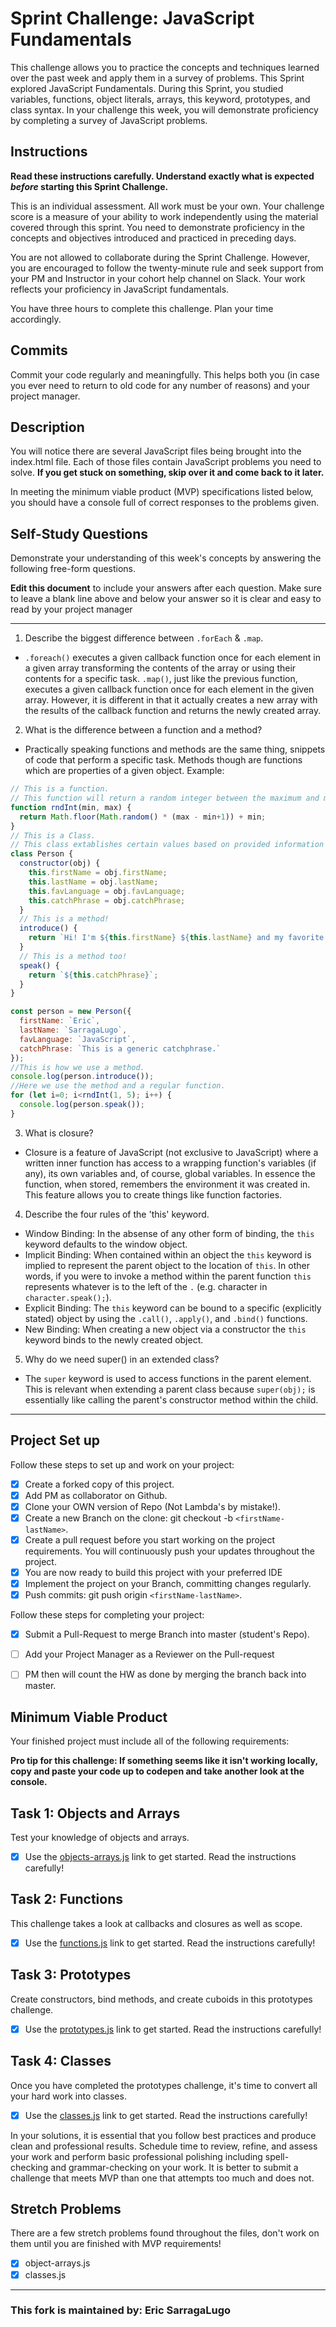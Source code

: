 # Sprint Challenge: JavaScript Fundamentals

This challenge allows you to practice the concepts and techniques learned over the past week and apply them in a survey of problems. This Sprint explored JavaScript Fundamentals. During this Sprint, you studied variables, functions, object literals, arrays, this keyword, prototypes, and class syntax. In your challenge this week, you will demonstrate proficiency by completing a survey of JavaScript problems.

## Instructions

**Read these instructions carefully. Understand exactly what is expected _before_ starting this Sprint Challenge.**

This is an individual assessment. All work must be your own. Your challenge score is a measure of your ability to work independently using the material covered through this sprint. You need to demonstrate proficiency in the concepts and objectives introduced and practiced in preceding days.

You are not allowed to collaborate during the Sprint Challenge. However, you are encouraged to follow the twenty-minute rule and seek support from your PM and Instructor in your cohort help channel on Slack. Your work reflects your proficiency in JavaScript fundamentals.

You have three hours to complete this challenge. Plan your time accordingly.

## Commits

Commit your code regularly and meaningfully. This helps both you (in case you ever need to return to old code for any number of reasons) and your project manager.

## Description

You will notice there are several JavaScript files being brought into the index.html file.  Each of those files contain JavaScript problems you need to solve.  **If you get stuck on something, skip over it and come back to it later.**

In meeting the minimum viable product (MVP) specifications listed below, you should have a console full of correct responses to the problems given.

## Self-Study Questions

Demonstrate your understanding of this week's concepts by answering the following free-form questions.

**Edit this document** to include your answers after each question. Make sure to leave a blank line above and below your answer so it is clear and easy to read by your project manager

---

1. Describe the biggest difference between `.forEach` & `.map`.

- `.foreach()` executes a given callback function once for each element in a given array transforming the contents of the array or using their contents for a specific task. `.map()`, just like the previous function, executes a given callback function once for each element in the given array. However, it is different in that it actually creates a new array with the results of the callback function and returns the newly created array.

2. What is the difference between a function and a method?

- Practically speaking functions and methods are the same thing, snippets of code that perform a specific task. Methods though are functions which are properties of a given object. Example:
```javascript
// This is a function.
// This function will return a random integer between the maximum and minimum values provided (inclusive).
function rndInt(min, max) {
  return Math.floor(Math.random() * (max - min+1)) + min;
}
// This is a Class.
// This class extablishes certain values based on provided information and provides methods to return some string representations of the information.
class Person {
  constructor(obj) {
    this.firstName = obj.firstName;
    this.lastName = obj.lastName;
    this.favLanguage = obj.favLanguage;
    this.catchPhrase = obj.catchPhrase;
  }
  // This is a method!
  introduce() {
    return `Hi! I'm ${this.firstName} ${this.lastName} and my favorite programming language is ${this.favLanguage}.`;
  }
  // This is a method too!
  speak() {
    return `${this.catchPhrase}`;
  }
}

const person = new Person({
  firstName: `Eric`,
  lastName: `SarragaLugo`,
  favLanguage: `JavaScript`,
  catchPhrase: `This is a generic catchphrase.`
});
//This is how we use a method.
console.log(person.introduce());
//Here we use the method and a regular function.
for (let i=0; i<rndInt(1, 5); i++) {
  console.log(person.speak());
}
```

3. What is closure?

- Closure is a feature of JavaScript (not exclusive to JavaScript) where a written inner function has access to a wrapping function's variables (if any), its own variables and, of course, global variables. In essence the function, when stored, remembers the environment it was created in. This feature allows you to create things like function factories.

4. Describe the four rules of the 'this' keyword.

- Window Binding: In the absense of any other form of binding, the `this` keyword defaults to the window object.
- Implicit Binding: When contained within an object the `this` keyword is implied to represent the parent object to the location of `this`. In other words, if you were to invoke a method within the parent function `this` represents whatever is to the left of the `.` (e.g. character in `character.speak();`).
- Explicit Binding: The `this` keyword can be bound to a specific (explicitly stated) object by using the `.call()`, `.apply()`, and `.bind()` functions.
- New Binding: When creating a new object via a constructor the `this` keyword binds to the newly created object.

5. Why do we need super() in an extended class?

- The `super` keyword is used to access functions in the parent element. This is relevant when extending a parent class because `super(obj);` is essentially like calling the parent's constructor method within the child.

---

## Project Set up

Follow these steps to set up and work on your project:

- [x] Create a forked copy of this project.
- [x] Add PM as collaborator on Github.
- [x] Clone your OWN version of Repo (Not Lambda's by mistake!).
- [x] Create a new Branch on the clone: git checkout -b `<firstName-lastName>`.
- [x] Create a pull request before you start working on the project requirements.  You will continuously push your updates throughout the project.
- [x] You are now ready to build this project with your preferred IDE
- [x] Implement the project on your Branch, committing changes regularly.
- [x] Push commits: git push origin `<firstName-lastName>`.

Follow these steps for completing your project:

- [x] Submit a Pull-Request to merge <firstName-lastName> Branch into master (student's  Repo).
- [ ] Add your Project Manager as a Reviewer on the Pull-request
- [ ] PM then will count the HW as done by  merging the branch back into master.


## Minimum Viable Product

Your finished project must include all of the following requirements:

**Pro tip for this challenge: If something seems like it isn't working locally, copy and paste your code up to codepen and take another look at the console.**

## Task 1: Objects and Arrays
Test your knowledge of objects and arrays. 
* [x] Use the [objects-arrays.js](challenges/objects-arrays.js) link to get started.  Read the instructions carefully!

## Task 2: Functions
This challenge takes a look at callbacks and closures as well as scope. 
* [x] Use the [functions.js](challenges/functions.js) link to get started. Read the instructions carefully!

## Task 3: Prototypes
Create constructors, bind methods, and create cuboids in this prototypes challenge.
* [x] Use the [prototypes.js](challenges/prototypes.js) link to get started. Read the instructions carefully!

## Task 4: Classes
Once you have completed the prototypes challenge, it's time to convert all your hard work into classes.
* [x] Use the [classes.js](challenges/classes.js) link to get started. Read the instructions carefully!

In your solutions, it is essential that you follow best practices and produce clean and professional results. Schedule time to review, refine, and assess your work and perform basic professional polishing including spell-checking and grammar-checking on your work. It is better to submit a challenge that meets MVP than one that attempts too much and does not.

## Stretch Problems

There are a few stretch problems found throughout the files, don't work on them until you are finished with MVP requirements!
* [x] object-arrays.js
* [x] classes.js

---

### This fork is maintained by: Eric SarragaLugo